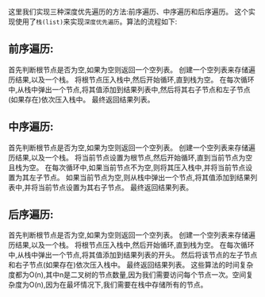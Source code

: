 这里我们实现三种深度优先遍历的方法:前序遍历、中序遍历和后序遍历。
这个实现使用了`栈(list)`来实现`深度优先遍历`。算法的流程如下:

## 前序遍历:
首先判断根节点是否为空,如果为空则返回一个空列表。
创建一个空列表来存储遍历结果,以及一个栈。
将根节点压入栈中,然后开始循环,直到栈为空。
在每次循环中,从栈中弹出一个节点,将其值添加到结果列表中,然后将其右子节点和左子节点(如果存在)依次压入栈中。
最终返回结果列表。
## 中序遍历:
首先判断根节点是否为空,如果为空则返回一个空列表。
创建一个空列表来存储遍历结果,以及一个栈。
将当前节点设置为根节点,然后开始循环,直到当前节点为空且栈为空。
在每次循环中,如果当前节点不为空,则将其压入栈中,并将当前节点设置为其左子节点。
如果当前节点为空,则从栈中弹出一个节点,将其值添加到结果列表中,并将当前节点设置为其右子节点。
最终返回结果列表。
## 后序遍历:
首先判断根节点是否为空,如果为空则返回一个空列表。
创建一个空列表来存储遍历结果,以及一个栈。
将根节点压入栈中,然后开始循环,直到栈为空。
在每次循环中,从栈中弹出一个节点,将其值添加到结果列表的开头。
然后将该节点的左子节点和右子节点(如果存在)依次压入栈中。
最终返回结果列表。
这些算法的时间复杂度都为O(n),其中n是二叉树的节点数量,因为我们需要访问每个节点一次。空间复杂度为O(n),因为在最坏情况下,我们需要在栈中存储所有的节点。